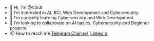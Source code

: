 - 👋 Hi, I’m @V3idt
- 👀 I’m interested in AI, BCI, Web Development and Cybersecuirty
- 🌱 I’m currently learning Cybersecurity and Web Development
- 💞️ I’m looking to collaborate on AI basics, Cybersecurity and Beginner projects
- 📫 How to reach me [Telegram Channel](https://t.me/nrg_yaps), [LinkedIn](https://www.linkedin.com/in/abel-asfaw-832636323 )
<!---
V3idt/V3idt is a ✨ special ✨ repository because its `README.md` (this file) appears on your GitHub profile.
You can click the Preview link to take a look at your changes.
--->
